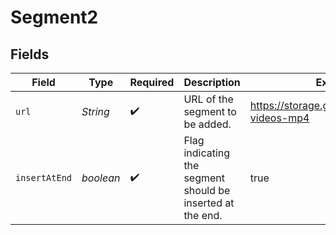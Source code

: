 # Segment2


## Fields

| Field                                                      | Type                                                       | Required                                                   | Description                                                | Example                                                    |
| ---------------------------------------------------------- | ---------------------------------------------------------- | ---------------------------------------------------------- | ---------------------------------------------------------- | ---------------------------------------------------------- |
| `url`                                                      | *String*                                                   | :heavy_check_mark:                                         | URL of the segment to be added.                            | https://storage.googleapis.com/gtv-videos-mp4              |
| `insertAtEnd`                                              | *boolean*                                                  | :heavy_check_mark:                                         | Flag indicating the segment should be inserted at the end. | true                                                       |
